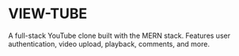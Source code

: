 # VIEW-TUBE
A full-stack YouTube clone built with the MERN stack. Features user authentication, video upload, playback, comments, and more.
